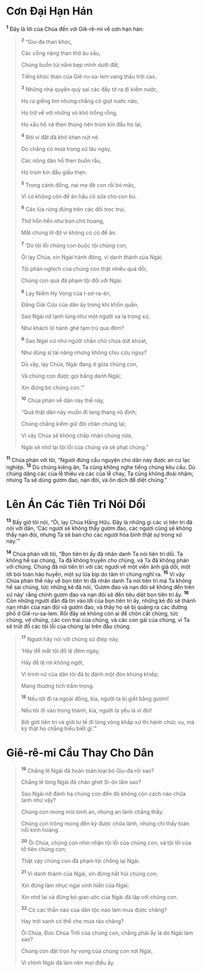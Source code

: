 # Cơn Ðại Hạn Hán

<sup><b>1</b></sup> Ðây là lời của Chúa đến với Giê-rê-mi về cơn hạn hán:

> <sup><b>2</b></sup> “Giu-đa than khóc,
>
> Các cổng nàng than thở âu sầu,
>
> Chúng buồn tủi nằm bẹp mình dưới đất,
>
> Tiếng khóc than của Giê-ru-sa-lem vang thấu trời cao.
>
> <sup><b>3</b></sup> Những nhà quyền quý sai các đầy tớ ra đi kiếm nước,
>
> Họ ra giếng tìm nhưng chẳng có giọt nước nào,
>
> Họ trở về với những vò khô trống rỗng,
>
> Họ xấu hổ và thẹn thùng nên trùm kín đầu họ lại,
>
> <sup><b>4</b></sup> Bởi vì đất đã khô khan nứt nẻ.
>
> Do chẳng có mưa trong xứ lâu ngày,
>
> Các nông dân hổ thẹn buồn rầu,
>
> Họ trùm kín đầu giấu thẹn.
>
> <sup><b>5</b></sup> Trong cánh đồng, nai mẹ đẻ con rồi bỏ mặc,
>
> Vì cỏ không còn để ăn hầu có sữa cho con bú.
>
> <sup><b>6</b></sup> Các lừa rừng đứng trên các đồi trọc trụi,
>
> Thở hổn hển như bọn chó hoang,
>
> Mắt chúng lờ đờ vì không có cỏ để ăn.
>
> <sup><b>7</b></sup> ‘Dù tội lỗi chúng con buộc tội chúng con,
>
> Ôi lạy Chúa, xin Ngài hành động, vì danh thánh của Ngài;
>
> Tội phản nghịch của chúng con thật nhiều quá đỗi,
>
> Chúng con quả đã phạm tội đối với Ngài.
>
> <sup><b>8</b></sup> Lạy Niềm Hy Vọng của I-sơ-ra-ên,
>
> Ðấng Giải Cứu của dân ấy trong khi khốn quẫn,
>
> Sao Ngài nỡ lạnh lùng như một người xa lạ trong xứ,
>
> Như khách lữ hành ghé tạm trú qua đêm?
>
> <sup><b>9</b></sup> Sao Ngài cứ như người chần chừ chưa dứt khoát,
>
> Như dũng sĩ tài năng nhưng không chịu cứu nguy?
>
> Dù vậy, lạy Chúa, Ngài đang ở giữa chúng con,
>
> Và chúng con được gọi bằng danh Ngài;
>
> Xin đừng bỏ chúng con.’”
>
> <sup><b>10</b></sup> Chúa phán về dân này thế này,
>
> “Quả thật dân này muốn đi lang thang vô định;
>
> Chúng chẳng kiềm giữ đôi chân chúng lại;
>
> Vì vậy Chúa sẽ không chấp nhận chúng nữa,
>
> Ngài sẽ nhớ lại tội lỗi của chúng và sẽ phạt chúng.”

<sup><b>11</b></sup> Chúa phán với tôi, “Ngươi đừng cầu nguyện cho dân này được an cư lạc nghiệp. <sup><b>12</b></sup> Dù chúng kiêng ăn, Ta cũng không nghe tiếng chúng kêu cầu. Dù chúng dâng các của lễ thiêu và các của lễ chay, Ta cũng không đoái nhậm; nhưng Ta sẽ dùng gươm đao, nạn đói, và ôn dịch để diệt chúng.”

# Lên Án Các Tiên Tri Nói Dối

<sup><b>13</b></sup> Bấy giờ tôi nói, “Ôi, lạy Chúa Hằng Hữu. Ðây là những gì các vị tiên tri đã nói với dân, ‘Các ngươi sẽ không thấy gươm đao, các ngươi cũng sẽ không thấy nạn đói, nhưng Ta sẽ ban cho các ngươi hòa bình thật sự trong xứ này.’”

<sup><b>14</b></sup> Chúa phán với tôi, “Bọn tiên tri ấy đã nhân danh Ta nói tiên tri dối. Ta không hề sai chúng, Ta đã không truyền cho chúng, và Ta đã không phán với chúng. Chúng đã nói tiên tri với các ngươi về một viễn ảnh giả dối, một lời bói toán hão huyền, một sự lừa bịp do tâm trí chúng nghĩ ra. <sup><b>15</b></sup> Vì vậy Chúa phán thế này về bọn tiên tri đã nhân danh Ta nói tiên tri mà Ta không hề sai chúng, tức những kẻ đã nói, ‘Gươm đao và nạn đói sẽ không đến trên xứ này’ rằng chính gươm đao và nạn đói sẽ đến tiêu diệt bọn tiên tri ấy. <sup><b>16</b></sup> Còn những người dân đã tin vào lời của bọn tiên tri ấy, những kẻ đó sẽ thành nạn nhân của nạn đói và gươm đao, và thây họ sẽ bị quăng ra các đường phố ở Giê-ru-sa-lem. Rồi đây sẽ không còn ai để chôn cất chúng, tức chúng, vợ chúng, các con trai của chúng, và các con gái của chúng, vì Ta sẽ trút đổ các tội lỗi của chúng lại trên đầu chúng.

> <sup><b>17</b></sup> Ngươi hãy nói với chúng sứ điệp này,
>
> ‘Hãy để mắt tôi đổ lệ đêm ngày,
>
> Hãy để lệ rơi không ngớt,
>
> Vì trinh nữ của dân tôi đã bị đánh một đòn khủng khiếp,
>
> Mang thương tích trầm trọng.
>
> <sup><b>18</b></sup> Nếu tôi đi ra ngoài đồng, kìa, người ta bị giết bằng gươm!
>
> Nếu tôi đi vào trong thành, kìa, người ta yếu lả vì đói!
>
> Bởi giới tiên tri và giới tư tế đi lòng vòng khắp xứ thi hành chức vụ, mà kỳ thật họ chẳng hiểu biết gì.’”

# Giê-rê-mi Cầu Thay Cho Dân

> <sup><b>19</b></sup> Chẳng lẽ Ngài đã hoàn toàn loại bỏ Giu-đa rồi sao?
>
> Chẳng lẽ lòng Ngài đã chán ghét Si-ôn lắm sao?
>
> Sao Ngài nỡ đánh hạ chúng con đến độ không còn cách nào chữa lành như vậy?
>
> Chúng con mong mỏi bình an, nhưng an lành chẳng thấy;
>
> Chúng con trông mong đến kỳ được chữa lành, nhưng chỉ thấy toàn nỗi kinh hoàng.
>
> <sup><b>20</b></sup> Ôi Chúa, chúng con nhìn nhận tội lỗi của chúng con, và tội lỗi của tổ tiên chúng con;
>
> Thật vậy chúng con đã phạm tội chống lại Ngài.
>
> <sup><b>21</b></sup> Vì danh thánh của Ngài, xin đừng hất hủi chúng con;
>
> Xin đừng làm nhục ngai vinh hiển của Ngài;
>
> Xin nhớ lại và đừng bỏ giao ước của Ngài đã lập với chúng con.
>
> <sup><b>22</b></sup> Có các thần nào của dân tộc nào làm mưa được chăng?
>
> Hay trời xanh có thể cho mưa rào chăng?
>
> Ôi Chúa, Ðức Chúa Trời của chúng con, chẳng phải ấy là do Ngài làm sao?
>
> Chúng con đặt trọn hy vọng của chúng con nơi Ngài,
>
> Vì chính Ngài đã làm nên mọi điều ấy.
